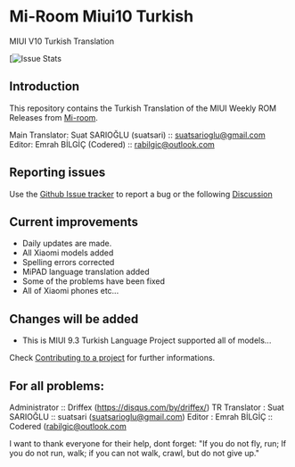 # Mi-Room Miui10 Turkish
MIUI V10 Turkish Translation

[![Issue Stats](https://github.com/suatsari/Mi-Room_miui10_Turkish/issues)

## Introduction

This repository contains the Turkish Translation of the MIUI Weekly ROM Releases from [Mi-room](http://portal.mi-room.ru/).

Main Translator:
Suat SARIOĞLU (suatsari) :: suatsarioglu@gmail.com
Editor:
Emrah BİLGİÇ (Codered) :: rabilgic@outlook.com

## Reporting issues

Use the [Github Issue tracker](https://github.com/suatsari/Mi-Room_miui10_Turkish/issues) to report a bug or the following [Discussion](http://portal.mi-room.ru/)


## Current improvements

* Daily updates are made.
* All Xiaomi models added
* Spelling errors corrected
* MiPAD language translation added
* Some of the problems have been fixed
* All of Xiaomi phones etc...

## Changes will be added

* This is MIUI 9.3 Turkish Language Project supported all of models...

Check [Contributing to a project](https://guides.github.com/activities/forking) for further informations.

## For all problems:
Administrator :: Driffex (https://disqus.com/by/driffex/)
TR Translator : Suat SARIOĞLU     :: suatsari (suatsarioglu@gmail.com)
Editor : Emrah BİLGİÇ  :: Codered (rabilgic@outlook.com

I want to thank everyone for their help, dont forget: "If you do not fly, run; If you do not run, walk; if you can not walk, crawl, but do not give up."
